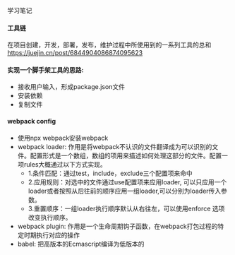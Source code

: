 学习笔记
#### 工具链
在项目创建，开发，部署，发布，维护过程中所使用到的一系列工具的总和
https://juejin.cn/post/6844904086874095623

#### 实现一个脚手架工具的思路:
- 接收用户输入，形成package.json文件
- 安装依赖
- 复制文件

#### webpack config
- 使用npx webpack安装webpack
- webpack loader: 作用是将webpack不认识的文件翻译成为可以识别的文件。配置形式是一个数组，数组的项用来描述如何处理这部分的文件。配置一项rules大概通过以下方式实现。
    - 1.条件匹配：通过test，include，exclude三个配置项来命中
    - 2.应用规则：对选中的文件通过use配置项来应用loader, 可以只应用一个loader或者按照从后往前的顺序应用一组loader,可以分别为loader传入参数。
    - 3.重置顺序：一组loader执行顺序默认从右往左，可以使用enforce 选项改变执行顺序。
- webpack plugin: 作用是一个生命周期钩子函数，在webpack打包过程的特定时期执行对应的操作
- babel: 把高版本的Ecmascript编译为低版本的